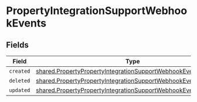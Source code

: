 # PropertyIntegrationSupportWebhookEvents


## Fields

| Field                                                                                                                                                   | Type                                                                                                                                                    | Required                                                                                                                                                | Description                                                                                                                                             |
| ------------------------------------------------------------------------------------------------------------------------------------------------------- | ------------------------------------------------------------------------------------------------------------------------------------------------------- | ------------------------------------------------------------------------------------------------------------------------------------------------------- | ------------------------------------------------------------------------------------------------------------------------------------------------------- |
| `created`                                                                                                                                               | [shared.PropertyPropertyIntegrationSupportWebhookEventsCreated](../../../sdk/models/shared/propertypropertyintegrationsupportwebhookeventscreated.md)[] | :heavy_minus_sign:                                                                                                                                      | N/A                                                                                                                                                     |
| `deleted`                                                                                                                                               | [shared.PropertyPropertyIntegrationSupportWebhookEventsDeleted](../../../sdk/models/shared/propertypropertyintegrationsupportwebhookeventsdeleted.md)[] | :heavy_minus_sign:                                                                                                                                      | N/A                                                                                                                                                     |
| `updated`                                                                                                                                               | [shared.PropertyPropertyIntegrationSupportWebhookEventsUpdated](../../../sdk/models/shared/propertypropertyintegrationsupportwebhookeventsupdated.md)[] | :heavy_minus_sign:                                                                                                                                      | N/A                                                                                                                                                     |